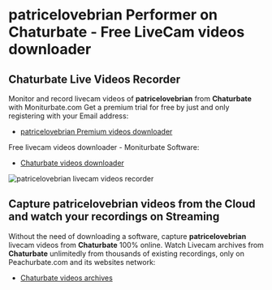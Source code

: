 # patricelovebrian Performer on Chaturbate - Free LiveCam videos downloader

## Chaturbate Live Videos Recorder

Monitor and record livecam videos of **patricelovebrian** from **Chaturbate** with Moniturbate.com
Get a premium trial for free by just and only registering with your Email address:
* [patricelovebrian Premium videos downloader](https://moniturbate.com/request-demo-licence-key.html)

Free livecam videos downloader - Moniturbate Software:
* [Chaturbate videos downloader](https://moniturbate.com/moniturbate-download-software.html)

![patricelovebrian livecam videos recorder](https://peachurnet.com/templates/moniturbate-software.png)


## Capture patricelovebrian videos from the Cloud and watch your recordings on Streaming

Without the need of downloading a software, capture **patricelovebrian** livecam videos from **Chaturbate** 100% online.
Watch Livecam archives from **Chaturbate** unlimitedly from thousands of existing recordings, only on Peachurbate.com and its websites network:
* [Chaturbate videos archives](https://peachurnet.com/)